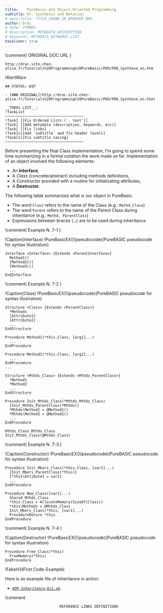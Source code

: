 ```yaml
---
title:    PureBasic and Object-Oriented Programming
subtitle: 6\. Synthesis and Notation
# meta-title: TITLE_SHOWN_IN_BROWSER_BAR
author: Dräc
# date: YYMMDD
# description: METADATA_DESCRIPTION
# keywords: METADATA_KEYWORDS_LIST
baseliner: true
...
```


!comment{   ORIGINAL DOC URL   }
~~~~~~~~~~~~~~~~~~~~~~~~~~~~~~~~~~~~~~~~~~~~~~~~~~~~~~~~~~~~~~~~~~~~~~~~
http://drac.site.chez-alice.fr/Tutorials%20Programming%20PureBasic/POO/POO_Synthese_en.htm
~~~~~~~~~~~~~~~~~~~~~~~~~~~~~~~~~~~~~~~~~~~~~~~~~~~~~~~~~~~~~~~~~~~~~~~~

!AlertWarn
~~~~~~~~~~~~~~~~~~~~~~~~~~~~~~~~~~~~~~~~~~~~~~~~~~~~~~~~~~~~~~~~~~~~~~~~
## STATUS: WIP

- [WWW ORIGINAL](http://drac.site.chez-alice.fr/Tutorials%20Programming%20PureBasic/POO/POO_Synthese_en.htm)

__TODOs LIST__:
!TaskList
~~~~~~~~~~~~~~~~~~~~~~~~~~~~~~~~~~~~
!Task[ ][Fix Ordered Lists (`. text`)]
!Task[ ][Add metadata (description, keywords, ecc)]
!Task[ ][Fix links]
!Task[x][Add `subtitle` and fix header levels]
!Task[x][Fix subtitle casing]
~~~~~~~~~~~~~~~~~~~~~~~~~~~~~~~~~~~~
~~~~~~~~~~~~~~~~~~~~~~~~~~~~~~~~~~~~~~~~~~~~~~~~~~~~~~~~~~~~~~~~~~~~~~~~


Before presenting the final Class implementation, I’m going to spend some time summarizing in a formal notation the work made so far. Implementation of an object involved the following elements:

*   An **Interface**,
*   A *Class* (concrete/abstract) including methods definitions,
*   A *Constructor* provided with a routine for initializating attributes,
*   A **Destructor**.

The following table summarizes what is our object in PureBasic.

*   The word `Class` refers to the name of the Class (e.g.: `Methd_Class`)
*   The word `Parent` refers to the name of the Parent Class during inheritance (e.g.: `Methd_ ParentClass`)
*   Expressions between braces `{…}` are to be used during inheritance

!comment( Example N. 7-1 )

!Caption(Interface)
!PureBasicEX()(pseudocode)(PureBASIC pseudocode for syntax illustration)
~~~~~~~~~~~~~~~~~~~~~~~~~~~~~~~~~~~~~~~~~~~~~~~~~~~~~~~~~~~~~~~~~~~~~~~~
Interface <Interface> {Extends <ParentInterface>}
  Method1()
  [Method2()]
  [Method3()]
  ...
EndInterface
~~~~~~~~~~~~~~~~~~~~~~~~~~~~~~~~~~~~~~~~~~~~~~~~~~~~~~~~~~~~~~~~~~~~~~~~


!comment( Example N. 7-2 )

!Caption(Class)
!PureBasicEX()(pseudocode)(PureBASIC pseudocode for syntax illustration)
~~~~~~~~~~~~~~~~~~~~~~~~~~~~~~~~~~~~~~~~~~~~~~~~~~~~~~~~~~~~~~~~~~~~~~~~
Structure <Class> {Extends <ParentClass>}
  *Methods
  [Attribute1]
  [Attribute2]
  ...
EndStructure

Procedure Method1(*this.Class, [arg1]...)
  ...
EndProcedure

Procedure Method2(*this.Class, [arg1]...)
  ...
EndProcedure
...

Structure <Mthds_Class> {Extends <Mthds_ParentClass>}
  *Method1
  *Method2
  ...
EndStructure

Procedure Init_Mthds_Class(*Mthds.Mthds_Class)
  {Init_Mthds_ParentClass(*Mthds)}
  *Mthds\Method1 = @Method1()
  *Mthds\Method2 = @Method2()
  ...
EndProcedure

Mthds_Class.Mthds_Class
Init_Mthds_Class(@Mthds_Class)
~~~~~~~~~~~~~~~~~~~~~~~~~~~~~~~~~~~~~~~~~~~~~~~~~~~~~~~~~~~~~~~~~~~~~~~~


!comment( Example N. 7-3 )

!Caption(Constructor)
!PureBasicEX()(pseudocode)(PureBASIC pseudocode for syntax illustration)
~~~~~~~~~~~~~~~~~~~~~~~~~~~~~~~~~~~~~~~~~~~~~~~~~~~~~~~~~~~~~~~~~~~~~~~~
Procedure Init_Mbers_Class(*this.Class, [var1]...)
  {Init_Mbers_ParentClass(*this)}
  [*this\Attibute1 = var1]
  ...
EndProcedure

Procedure New_Class([var1]...)
  Shared Mthds_Class
  *this.Class = AllocateMemory(SizeOf(Class))
  *this\Methods = @Mthds_Class
  Init_Mbers_Class(*this, [var1]...)
  ProcedureReturn *this
EndProcedure
~~~~~~~~~~~~~~~~~~~~~~~~~~~~~~~~~~~~~~~~~~~~~~~~~~~~~~~~~~~~~~~~~~~~~~~~


!comment( Example N. 7-4 )

!Caption(Destructor)
!PureBasicEX()(pseudocode)(PureBASIC pseudocode for syntax illustration)
~~~~~~~~~~~~~~~~~~~~~~~~~~~~~~~~~~~~~~~~~~~~~~~~~~~~~~~~~~~~~~~~~~~~~~~~
Procedure Free_Class(*this)
  FreeMemory(*this)
EndProcedure
~~~~~~~~~~~~~~~~~~~~~~~~~~~~~~~~~~~~~~~~~~~~~~~~~~~~~~~~~~~~~~~~~~~~~~~~


!FakeH3(First Code-Example)


Here is an example file of inheritance in action:

* [`OOP-Inheritance-Ex1.pb`](./OOP-Inheritance-Ex1.pb)

!comment
~~~~~~~~~~~~~~~~~~~~~~~~~~~~~~~~~~~~~~~~~~~~~~~~~~~~~~~~~~~~~~~~~~~~~~~~~~~~~~
                         REFERENCE LINKS DEFINITIONS                          
~~~~~~~~~~~~~~~~~~~~~~~~~~~~~~~~~~~~~~~~~~~~~~~~~~~~~~~~~~~~~~~~~~~~~~~~~~~~~~

